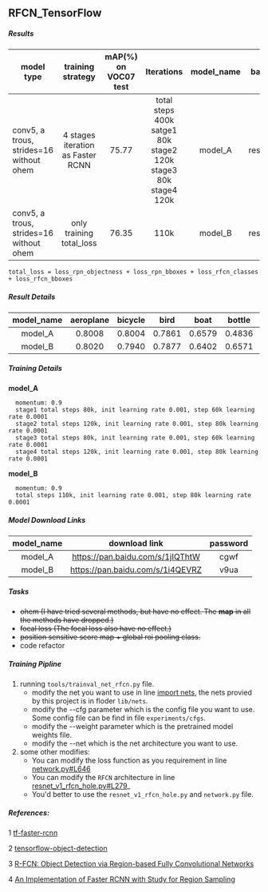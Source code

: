 ## RFCN_TensorFlow

##### Results
| model type | training strategy | mAP(%) on VOC07 test | Iterations | model_name|backbone|
|------------|:-----------------:|:--------------------:|:----------:|:---------:|:-------:|
| conv5, a trous, strides=16 without ohem| 4 stages iteration as Faster RCNN|75.77|total steps 400k satge1 80k stage2 120k stage3 80k stage4 120k|model_A|resnet_101|
| conv5, a trous, strides=16 without ohem| only training total_loss |76.35| 110k | model_B|resnet_101|

`total_loss = loss_rpn_objectness + loss_rpn_bboxes + loss_rfcn_classes + loss_rfcn_bboxes`

##### Result Details
|model_name|aeroplane|bicycle|bird|boat|bottle|bus|car|cat|chair|cow|diningtable|dog|horse|motorbike|person|pottedplant|sheep|sofa|train|tvmonitor|
|:-----:|:-----:|:-----:|:-----:|:-----:|:-----:|:-----:|:-----:|:-----:|:-----:|:-----:|:-----:|:-----:|:-----:|:-----:|:-----:|:-----:|:-----:|:-----:|:-----:|:-----:|
|model_A|0.8008|0.8004|0.7861|0.6579|0.4836|0.8646|0.8531|0.8774|0.6081|0.8517|0.6935|0.8884|0.8616|0.7821|0.7805|0.4693|0.7814|0.7742|0.7845|0.7516|
|model_B|0.8020|0.7940|0.7877|0.6402|0.6571|0.8599|0.8578|0.8736|0.6183|0.8223|0.6492|0.8728|0.8447|0.8201|0.7888|0.4607|0.7703|0.7558|0.8354|0.7596|

##### Training Details
**model_A**
```
  momentum: 0.9
  stage1 total steps 80k, init learning rate 0.001, step 60k learning rate 0.0001
  stage2 total steps 120k, init learning rate 0.001, step 80k learning rate 0.0001
  stage3 total steps 80k, init learning rate 0.001, step 60k learning rate 0.0001
  stage4 total steps 120k, init learning rate 0.001, step 80k learning rate 0.0001
```

**model_B**
```
  momentum: 0.9
  total steps 110k, init learning rate 0.001, step 80k learning rate 0.0001
```

##### Model Download Links
|model_name|download link|password|
|:--------:|:-----------:|:------:|
|model_A|https://pan.baidu.com/s/1jIQThtW|cgwf|
|model_B|https://pan.baidu.com/s/1i4QEVRZ|v9ua|

##### Tasks
* ~~ohem (I have tried several methods, but have no effect. The **map** in all the methods have dropped.)~~
* ~~focal loss (The focal loss also have no effect.)~~
* ~~position sensitive score map + global roi pooling class.~~
* code refactor

##### Training Pipline
1. running `tools/trainval_net_rfcn.py` file.
    * modify the net you want to use in line [import nets](https://github.com/auroua/tf_rfcn/blob/13a0892e67e474fae158ed7c0de69bf813b2ed74/tools/trainval_net_rfcn.py#L19), the nets provied by this project is in floder `lib/nets`.
    * modify the --cfg parameter which is the config file you want to use. Some config file can be find in file `experiments/cfgs`.
    * modify the --weight parameter which is the pretrained model weights file.
    * modify the --net which is the net architecture you want to use.
2. some other modifies:
    * You can modify the loss function as you requirement in line [network.py#L646](https://github.com/auroua/tf_rfcn/blob/13a0892e67e474fae158ed7c0de69bf813b2ed74/lib/nets/network.py#L646)
    * You can modify the `RFCN` architecture in line [resnet_v1_rfcn_hole.py#L279](https://github.com/auroua/tf_rfcn/blob/13a0892e67e474fae158ed7c0de69bf813b2ed74/lib/nets/resnet_v1_rfcn_hole.py#L279)_
    * You'd better to use the `resnet_v1_rfcn_hole.py` and `network.py` file.


##### References:
1 [tf-faster-rcnn](https://github.com/endernewton/tf-faster-rcnn)

2 [tensorflow-object-detection](https://github.com/tensorflow/models/tree/master/research/object_detection)

3 [R-FCN: Object Detection via
Region-based Fully Convolutional Networks](https://arxiv.org/pdf/1605.06409.pdf)

4 [An Implementation of Faster RCNN with Study for Region Sampling](https://arxiv.org/pdf/1702.02138.pdf)
